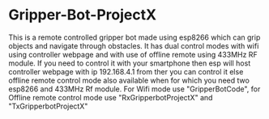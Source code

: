 # Gripper-Bot-ProjectX
This is a remote controlled gripper bot made using esp8266 which can grip objects and navigate through obstacles.
It has dual control modes with wifi using controller webpage and with use of offline remote using 433MHz RF module.
If you need to control it with your smartphone then esp will host controller webpage with ip 192.168.4.1 from ther you can control it else 
offline remote control mode also available when for which you need two esp8266 and 433MHz Rf module.
For Wifi mode use "GripperBotCode", for Offline remote control mode use "RxGripperbotProjectX" and "TxGripperbotProjectX"
